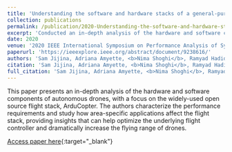 ```yaml
---
title: 'Understanding the software and hardware stacks of a general-purpose cognitive drone'
collection: publications
permalink: /publication/2020-Understanding-the-software-and-hardware-stacks-of-a-general-purpose-cognitive-drone
excerpt: 'Conducted an in-depth analysis of the hardware and software components of autonomous drones, characterizing the performance of the ArduCopter flight stack and providing insights to optimize flight controllers and increase drone range.'
date: 2020
venue: '2020 IEEE International Symposium on Performance Analysis of Systems and Software (ISPASS)'
paperurl: 'https://ieeexplore.ieee.org/abstract/document/9238616/'
authors: 'Sam Jijina, Adriana Amyette, <b>Nima Shoghi</b>, Ramyad Hadidi, Hyesoon Kim'
citation: 'Sam Jijina, Adriana Amyette, <b>Nima Shoghi</b>, Ramyad Hadidi, Hyesoon Kim, 2020 IEEE International Symposium on Performance Analysis of Systems and …, 2020'
full_citation: 'Sam Jijina, Adriana Amyette, <b>Nima Shoghi</b>, Ramyad Hadidi, Hyesoon Kim, 2020 IEEE International Symposium on Performance Analysis of Systems and …, 2020'
---
```


This paper presents an in-depth analysis of the hardware and software components of autonomous drones, with a focus on the widely-used open source flight stack, ArduCopter. The authors characterize the performance requirements and study how area-specific applications affect the flight stack, providing insights that can help optimize the underlying flight controller and dramatically increase the flying range of drones.

[Access paper here](https://ieeexplore.ieee.org/abstract/document/9238616/){:target="_blank"}
